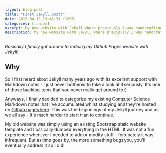 ```yaml
---
layout: blog-post
title: "First Jekyll post!"
date: 2019-04-11 13:46:31 +1000
categories: [random]
excerpt: My new website with Jekyll where previously I was handcrafting HTML, hacking pieces of JS...
description: My new website with Jekyll where previously I was handcrafting HTML, hacking pieces of JS...
---
```


*Basically I finally got around to redoing my Github Pages website with Jekyll!*

## Why

So I first heard about Jekyll many years ago with its excellent support with Markdown notes - I just never bothered to take a look at it seriously.
It's one of those backlog items that you never really get around to :)

Anyways, I finally decided to categorize my existing Computer Science Markdown notes that I've accumulated whilst studying and they're hosted on [Github pages here](https://burrt.github.io/compsci-docs/).
This was the beginnings of my Jekyll journey and as we all say - It's much harder to start than to continue.

My old website was simply using an existing Bootstrap static website template and I basically dumped everything in the HTML.
It was not a fun experience whenever I needed to add or modify stuff - fortunately it was infrequent.
But as time goes by, the more something bugs you, you'll eventually address it so I did!
